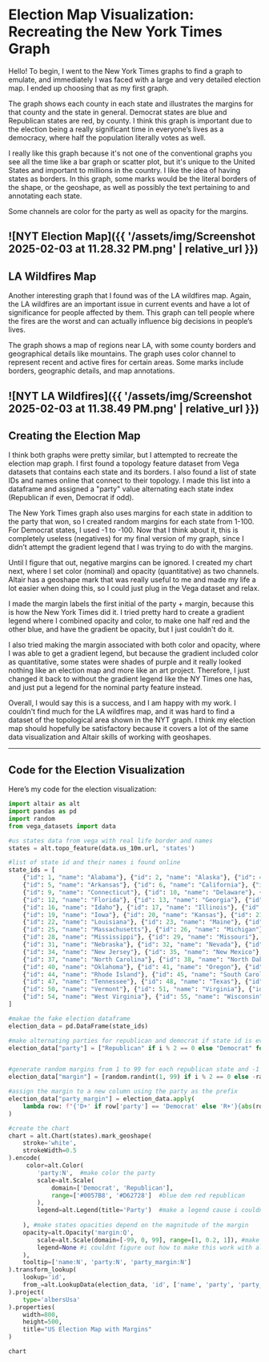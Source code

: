 # Election Map Visualization: Recreating the New York Times Graph

Hello! To begin, I went to the New York Times graphs to find a graph to emulate, and immediately I was faced with a large and very detailed election map. I ended up choosing that as my first graph.

The graph shows each county in each state and illustrates the margins for that county and the state in general. Democrat states are blue and Republican states are red, by county. I think this graph is important due to the election being a really significant time in everyone’s lives as a democracy, where half the population literally votes as well.

I really like this graph because it's not one of the conventional graphs you see all the time like a bar graph or scatter plot, but it's unique to the United States and important to millions in the country. I like the idea of having states as borders. In this graph, some marks would be the literal borders of the shape, or the geoshape, as well as possibly the text pertaining to and annotating each state.

Some channels are color for the party as well as opacity for the margins.

![NYT Election Map]({{ '/assets/img/Screenshot 2025-02-03 at 11.28.32 PM.png' | relative_url }})
---


## LA Wildfires Map

Another interesting graph that I found was of the LA wildfires map. Again, the LA wildfires are an important issue in current events and have a lot of significance for people affected by them. This graph can tell people where the fires are the worst and can actually influence big decisions in people’s lives. 

The graph shows a map of regions near LA, with some county borders and geographical details like mountains. The graph uses color channel to represent recent and active fires for certain areas. Some marks include borders, geographic details, and map annotations.

![NYT LA Wildfires]({{ '/assets/img/Screenshot 2025-02-03 at 11.38.49 PM.png' | relative_url }})
---

## Creating the Election Map

I think both graphs were pretty similar, but I attempted to recreate the election map graph. I first found a topology feature dataset from Vega datasets that contains each state and its borders. I also found a list of state IDs and names online that connect to their topology. I made this list into a dataframe and assigned a "party" value alternating each state index (Republican if even, Democrat if odd). 

The New York Times graph also uses margins for each state in addition to the party that won, so I created random margins for each state from 1-100. For Democrat states, I used -1 to -100. Now that I think about it, this is completely useless (negatives) for my final version of my graph, since I didn’t attempt the gradient legend that I was trying to do with the margins.

Until I figure that out, negative margins can be ignored. I created my chart next, where I set color (nominal) and opacity (quantitative) as two channels. Altair has a geoshape mark that was really useful to me and made my life a lot easier when doing this, so I could just plug in the Vega dataset and relax. 

I made the margin labels the first initial of the party + margin, because this is how the New York Times did it. I tried pretty hard to create a gradient legend where I combined opacity and color, to make one half red and the other blue, and have the gradient be opacity, but I just couldn't do it. 

I also tried making the margin associated with both color and opacity, where I was able to get a gradient legend, but because the gradient included color as quantitative, some states were shades of purple and it really looked nothing like an election map and more like an art project. Therefore, I just changed it back to without the gradient legend like the NY Times one has, and just put a legend for the nominal party feature instead. 

Overall, I would say this is a success, and I am happy with my work. I couldn't find much for the LA wildfires map, and it was hard to find a dataset of the topological area shown in the NYT graph. I think my election map should hopefully be satisfactory because it covers a lot of the same data visualization and Altair skills of working with geoshapes.



<head>
  <!-- Import Vega & Vega-Lite (does not have to be from CDN) -->
  <script src="https://cdn.jsdelivr.net/npm/vega@5"></script>
  <script src="https://cdn.jsdelivr.net/npm/vega-lite@5"></script>
  <!-- Import vega-embed -->
  <script src="https://cdn.jsdelivr.net/npm/vega-embed@6"></script>
</head>


<div id="vis"></div>

<script type="text/javascript">
  var spec = "https://raw.githubusercontent.com/againh3x/ArtofData/refs/heads/master/us_election_map.json";
  vegaEmbed('#vis', spec).then(function(result) {
    // Access the Vega view instance (https://vega.github.io/vega/docs/api/view/) as result.view
  }).catch(console.error);
</script>

---

## Code for the Election Visualization

Here’s my code for the election visualization:

```python
import altair as alt
import pandas as pd
import random
from vega_datasets import data

#us states data from vega with real life border and names
states = alt.topo_feature(data.us_10m.url, 'states')

#list of state id and their names i found online
state_ids = [
    {"id": 1, "name": "Alabama"}, {"id": 2, "name": "Alaska"}, {"id": 4, "name": "Arizona"},
    {"id": 5, "name": "Arkansas"}, {"id": 6, "name": "California"}, {"id": 8, "name": "Colorado"},
    {"id": 9, "name": "Connecticut"}, {"id": 10, "name": "Delaware"}, {"id": 11, "name": "District of Columbia"},
    {"id": 12, "name": "Florida"}, {"id": 13, "name": "Georgia"}, {"id": 15, "name": "Hawaii"},
    {"id": 16, "name": "Idaho"}, {"id": 17, "name": "Illinois"}, {"id": 18, "name": "Indiana"},
    {"id": 19, "name": "Iowa"}, {"id": 20, "name": "Kansas"}, {"id": 21, "name": "Kentucky"},
    {"id": 22, "name": "Louisiana"}, {"id": 23, "name": "Maine"}, {"id": 24, "name": "Maryland"},
    {"id": 25, "name": "Massachusetts"}, {"id": 26, "name": "Michigan"}, {"id": 27, "name": "Minnesota"},
    {"id": 28, "name": "Mississippi"}, {"id": 29, "name": "Missouri"}, {"id": 30, "name": "Montana"},
    {"id": 31, "name": "Nebraska"}, {"id": 32, "name": "Nevada"}, {"id": 33, "name": "New Hampshire"},
    {"id": 34, "name": "New Jersey"}, {"id": 35, "name": "New Mexico"}, {"id": 36, "name": "New York"},
    {"id": 37, "name": "North Carolina"}, {"id": 38, "name": "North Dakota"}, {"id": 39, "name": "Ohio"},
    {"id": 40, "name": "Oklahoma"}, {"id": 41, "name": "Oregon"}, {"id": 42, "name": "Pennsylvania"},
    {"id": 44, "name": "Rhode Island"}, {"id": 45, "name": "South Carolina"}, {"id": 46, "name": "South Dakota"},
    {"id": 47, "name": "Tennessee"}, {"id": 48, "name": "Texas"}, {"id": 49, "name": "Utah"},
    {"id": 50, "name": "Vermont"}, {"id": 51, "name": "Virginia"}, {"id": 53, "name": "Washington"},
    {"id": 54, "name": "West Virginia"}, {"id": 55, "name": "Wisconsin"}, {"id": 56, "name": "Wyoming"}
]

#makae the fake election dataframe
election_data = pd.DataFrame(state_ids)

#make alternating parties for republican and democrat if state id is even or odd
election_data["party"] = ["Republican" if i % 2 == 0 else "Democrat" for i in range(len(election_data))]


#generate random margins from 1 to 99 for each republican state and -1 to -99 for each democrat state 
election_data["margin"] = [random.randint(1, 99) if i % 2 == 0 else -random.randint(1, 99) for i in range(len(election_data))]

#assign the margin to a new column using the party as the prefix
election_data["party_margin"] = election_data.apply(
    lambda row: f"{'D+' if row['party'] == 'Democrat' else 'R+'}{abs(row['margin'])}", axis=1
)

#create the chart
chart = alt.Chart(states).mark_geoshape(
    stroke='white',
    strokeWidth=0.5
).encode( 
     color=alt.Color(
        'party:N',  #make color the party
        scale=alt.Scale(
            domain=['Democrat', 'Republican'],  
            range=['#0057B8', '#D62728']  #blue dem red republican
        ),
        legend=alt.Legend(title='Party')  #make a legend cause i couldnt do the other one witha gradient
    
    ), #make states opacities depend on the magnitude of the margin
    opacity=alt.Opacity('margin:Q',
        scale=alt.Scale(domain=[-99, 0, 99], range=[1, 0.2, 1]), #make it 0.2 lowest cause 0 is way too white
        legend=None #i couldnt figure out how to make this work with altair for a "gradient" form 
    ),
    tooltip=['name:N', 'party:N', 'party_margin:N']
).transform_lookup(
    lookup='id',
    from_=alt.LookupData(election_data, 'id', ['name', 'party', 'party_margin', 'margin'])
).project(
    type='albersUsa'
).properties(
    width=800,
    height=500,
    title="US Election Map with Margins"
)

chart

```
